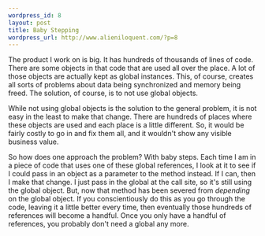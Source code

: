 ```yaml
--- 
wordpress_id: 8
layout: post
title: Baby Stepping
wordpress_url: http://www.alieniloquent.com/?p=8
---
```

The product I work on is big.  It has hundreds of thousands of lines of code.  There are some objects in that code that are used all over the place.  A lot of those objects are actually kept as global instances.  This, of course, creates all sorts of problems about data being synchronized and memory being freed.  The solution, of course, is to not use global objects.

While not using global objects is the solution to the general problem, it is not easy in the least to make that change.  There are hundreds of places where these objects are used and each place is a little different.  So, it would be fairly costly to go in and fix them all, and it wouldn't show any visible business value.

So how does one approach the problem?  With baby steps.  Each time I am in a piece of code that uses one of these global references, I look at it to see if I could pass in an object as a parameter to the method instead.  If I can, then I make that change.  I just pass in the global at the call site, so it's still using the global object.  But, now that method has been severed from <em>depending</em> on the global object.  If you conscientiously do this as you go through the code, leaving it a little better every time, then eventually those hundreds of references will become a handful.  Once you only have a handful of references, you probably don't need a global any more.
